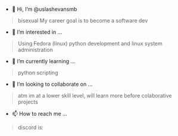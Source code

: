 - 👋 Hi, I’m @uslashevansmb
> bisexual
> My career goal is to become a software dev
- 👀 I’m interested in ...
> Using Fedora (linux)
> python development and linux system administration
- 🌱 I’m currently learning ...
> python scripting
- 💞️ I’m looking to collaborate on ...
> atm im at a lower skill level, will learn more before colaborative projects
- 📫 How to reach me ...
> discord is:
> 
<!---
uslashevansmb/uslashevansmb is a ✨ special ✨ repository because its `README.md` (this file) appears on your GitHub profile.
You can click the Preview link to take a look at your changes.
--->
